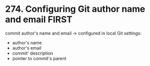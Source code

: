 # 274. Configuring Git author name and email FIRST

commit author's name and email → configured in local Git settings:

- author's name
- author's email
- commit' description
- pointer to commit's parent



<!--stackedit_data:
eyJoaXN0b3J5IjpbMTUzMjg0MzQ3OSwtMTkyNDE0NTU2NCwtND
E5OTI5NjYyLC0xOTI0NjA2MDc2XX0=
-->